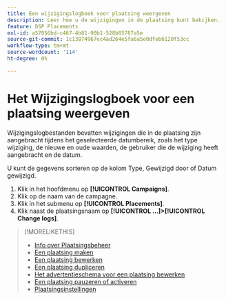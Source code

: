 ```yaml
---
title: Een wijzigingslogboek voor plaatsing weergeven
description: Leer hoe u de wijzigingen in de plaatsing kunt bekijken.
feature: DSP Placements
exl-id: a57056bd-c467-4b81-90b1-528b85787a5e
source-git-commit: 1c13874967ec4ad264e5fa6a5e0dfeb6120f53cc
workflow-type: tm+mt
source-wordcount: '114'
ht-degree: 0%

---
```


# Het Wijzigingslogboek voor een plaatsing weergeven

Wijzigingslogbestanden bevatten wijzigingen die in de plaatsing zijn aangebracht tijdens het geselecteerde datumbereik, zoals het type wijziging, de nieuwe en oude waarden, de gebruiker die de wijziging heeft aangebracht en de datum.

U kunt de gegevens sorteren op de kolom Type, Gewijzigd door of Datum gewijzigd.

1. Klik in het hoofdmenu op **[!UICONTROL Campaigns]**.
1. Klik op de naam van de campagne.
1. Klik in het submenu op **[!UICONTROL Placements]**.
1. Klik naast de plaatsingsnaam op  **[!UICONTROL ...]>[!UICONTROL Change logs]**.

>[!MORELIKETHIS]
>
>* [Info over Plaatsingsbeheer](placement-about.md)
>* [Een plaatsing maken](placement-create.md)
>* [Een plaatsing bewerken](placement-edit.md)
>* [Een plaatsing dupliceren](placement-duplicate.md)
>* [Het advertentieschema voor een plaatsing bewerken](placement-edit-ad-schedule.md)
>* [Een plaatsing pauzeren of activeren](placement-pause-activate.md)
>* [Plaatsingsinstellingen](placement-settings.md)

